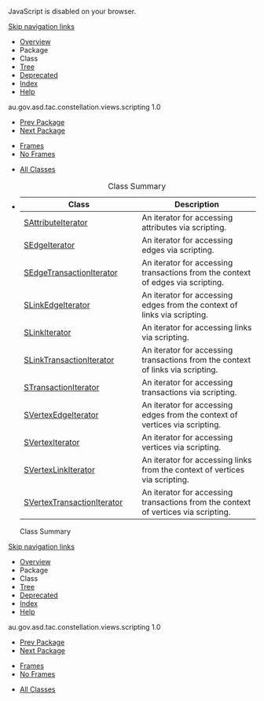 <div>

JavaScript is disabled on your browser.

</div>

<div class="topNav">

<span id="navbar.top"></span>

<div class="skipNav">

[Skip navigation links](#skip.navbar.top "Skip navigation links")

</div>

<span id="navbar.top.firstrow"></span>

-   [Overview](../../../../../../../../overview-summary.html)
-   Package
-   Class
-   [Tree](package-tree.html)
-   [Deprecated](../../../../../../../../deprecated-list.html)
-   [Index](../../../../../../../../index-all.html)
-   [Help](../../../../../../../../help-doc.html)

<div class="aboutLanguage">

au.gov.asd.tac.constellation.views.scripting 1.0

</div>

</div>

<div class="subNav">

-   [Prev Package](../../../../../../../../au/gov/asd/tac/constellation/scripting/graph/package-summary.html)
-   [Next Package](../../../../../../../../au/gov/asd/tac/constellation/scripting/utilities/package-summary.html)

<!-- -->

-   [Frames](../../../../../../../../index.html?au/gov/asd/tac/constellation/scripting/graph/iterators/package-summary.html)
-   [No Frames](package-summary.html)

<!-- -->

-   [All Classes](../../../../../../../../allclasses-noframe.html)

<div>

</div>

<span id="skip.navbar.top"></span>

</div>

<div class="header">

</div>

<div class="contentContainer">

-   <table class="typeSummary" data-border="0" data-cellpadding="3" data-cellspacing="0" data-summary="Class Summary table, listing classes, and an explanation">
    <caption><span>Class Summary</span><span class="tabEnd"> </span></caption>
    <colgroup>
    <col style="width: 50%" />
    <col style="width: 50%" />
    </colgroup>
    <thead>
    <tr class="header">
    <th class="colFirst" scope="col">Class</th>
    <th class="colLast" scope="col">Description</th>
    </tr>
    </thead>
    <tbody>
    <tr class="odd altColor">
    <td class="colFirst"><a href="../../../../../../../../au/gov/asd/tac/constellation/scripting/graph/iterators/SAttributeIterator.html" title="class in au.gov.asd.tac.constellation.views.scripting.graph.iterators">SAttributeIterator</a></td>
    <td class="colLast"><div class="block">
    An iterator for accessing attributes via scripting.
    </div></td>
    </tr>
    <tr class="even rowColor">
    <td class="colFirst"><a href="../../../../../../../../au/gov/asd/tac/constellation/scripting/graph/iterators/SEdgeIterator.html" title="class in au.gov.asd.tac.constellation.views.scripting.graph.iterators">SEdgeIterator</a></td>
    <td class="colLast"><div class="block">
    An iterator for accessing edges via scripting.
    </div></td>
    </tr>
    <tr class="odd altColor">
    <td class="colFirst"><a href="../../../../../../../../au/gov/asd/tac/constellation/scripting/graph/iterators/SEdgeTransactionIterator.html" title="class in au.gov.asd.tac.constellation.views.scripting.graph.iterators">SEdgeTransactionIterator</a></td>
    <td class="colLast"><div class="block">
    An iterator for accessing transactions from the context of edges via scripting.
    </div></td>
    </tr>
    <tr class="even rowColor">
    <td class="colFirst"><a href="../../../../../../../../au/gov/asd/tac/constellation/scripting/graph/iterators/SLinkEdgeIterator.html" title="class in au.gov.asd.tac.constellation.views.scripting.graph.iterators">SLinkEdgeIterator</a></td>
    <td class="colLast"><div class="block">
    An iterator for accessing edges from the context of links via scripting.
    </div></td>
    </tr>
    <tr class="odd altColor">
    <td class="colFirst"><a href="../../../../../../../../au/gov/asd/tac/constellation/scripting/graph/iterators/SLinkIterator.html" title="class in au.gov.asd.tac.constellation.views.scripting.graph.iterators">SLinkIterator</a></td>
    <td class="colLast"><div class="block">
    An iterator for accessing links via scripting.
    </div></td>
    </tr>
    <tr class="even rowColor">
    <td class="colFirst"><a href="../../../../../../../../au/gov/asd/tac/constellation/scripting/graph/iterators/SLinkTransactionIterator.html" title="class in au.gov.asd.tac.constellation.views.scripting.graph.iterators">SLinkTransactionIterator</a></td>
    <td class="colLast"><div class="block">
    An iterator for accessing transactions from the context of links via scripting.
    </div></td>
    </tr>
    <tr class="odd altColor">
    <td class="colFirst"><a href="../../../../../../../../au/gov/asd/tac/constellation/scripting/graph/iterators/STransactionIterator.html" title="class in au.gov.asd.tac.constellation.views.scripting.graph.iterators">STransactionIterator</a></td>
    <td class="colLast"><div class="block">
    An iterator for accessing transactions via scripting.
    </div></td>
    </tr>
    <tr class="even rowColor">
    <td class="colFirst"><a href="../../../../../../../../au/gov/asd/tac/constellation/scripting/graph/iterators/SVertexEdgeIterator.html" title="class in au.gov.asd.tac.constellation.views.scripting.graph.iterators">SVertexEdgeIterator</a></td>
    <td class="colLast"><div class="block">
    An iterator for accessing edges from the context of vertices via scripting.
    </div></td>
    </tr>
    <tr class="odd altColor">
    <td class="colFirst"><a href="../../../../../../../../au/gov/asd/tac/constellation/scripting/graph/iterators/SVertexIterator.html" title="class in au.gov.asd.tac.constellation.views.scripting.graph.iterators">SVertexIterator</a></td>
    <td class="colLast"><div class="block">
    An iterator for accessing vertices via scripting.
    </div></td>
    </tr>
    <tr class="even rowColor">
    <td class="colFirst"><a href="../../../../../../../../au/gov/asd/tac/constellation/scripting/graph/iterators/SVertexLinkIterator.html" title="class in au.gov.asd.tac.constellation.views.scripting.graph.iterators">SVertexLinkIterator</a></td>
    <td class="colLast"><div class="block">
    An iterator for accessing links from the context of vertices via scripting.
    </div></td>
    </tr>
    <tr class="odd altColor">
    <td class="colFirst"><a href="../../../../../../../../au/gov/asd/tac/constellation/scripting/graph/iterators/SVertexTransactionIterator.html" title="class in au.gov.asd.tac.constellation.views.scripting.graph.iterators">SVertexTransactionIterator</a></td>
    <td class="colLast"><div class="block">
    An iterator for accessing transactions from the context of vertices via scripting.
    </div></td>
    </tr>
    </tbody>
    </table>

    Class Summary<span class="tabEnd"> </span>

</div>

<div class="bottomNav">

<span id="navbar.bottom"></span>

<div class="skipNav">

[Skip navigation links](#skip.navbar.bottom "Skip navigation links")

</div>

<span id="navbar.bottom.firstrow"></span>

-   [Overview](../../../../../../../../overview-summary.html)
-   Package
-   Class
-   [Tree](package-tree.html)
-   [Deprecated](../../../../../../../../deprecated-list.html)
-   [Index](../../../../../../../../index-all.html)
-   [Help](../../../../../../../../help-doc.html)

<div class="aboutLanguage">

au.gov.asd.tac.constellation.views.scripting 1.0

</div>

</div>

<div class="subNav">

-   [Prev Package](../../../../../../../../au/gov/asd/tac/constellation/scripting/graph/package-summary.html)
-   [Next Package](../../../../../../../../au/gov/asd/tac/constellation/scripting/utilities/package-summary.html)

<!-- -->

-   [Frames](../../../../../../../../index.html?au/gov/asd/tac/constellation/scripting/graph/iterators/package-summary.html)
-   [No Frames](package-summary.html)

<!-- -->

-   [All Classes](../../../../../../../../allclasses-noframe.html)

<div>

</div>

<span id="skip.navbar.bottom"></span>

</div>
